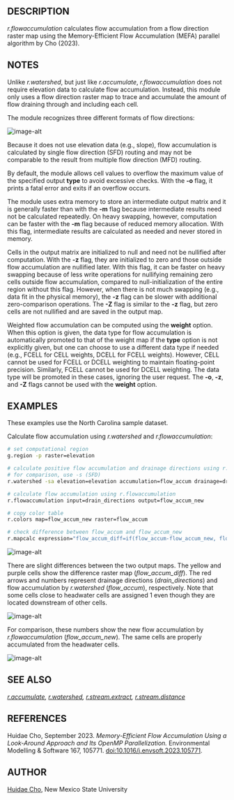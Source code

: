 ## DESCRIPTION

*r.flowaccumulation* calculates flow accumulation from a flow direction
raster map using the Memory-Efficient Flow Accumulation (MEFA) parallel
algorithm by Cho (2023).

## NOTES

Unlike *r.watershed*, but just like *r.accumulate*, *r.flowaccumulation*
does not require elevation data to calculate flow accumulation. Instead,
this module only uses a flow direction raster map to trace and
accumulate the amount of flow draining through and including each cell.

The module recognizes three different formats of flow directions:

![image-alt](r_flowaccumulation_formats.png)

Because it does not use elevation data (e.g., slope), flow accumulation
is calculated by single flow direction (SFD) routing and may not be
comparable to the result from multiple flow direction (MFD) routing.

By default, the module allows cell values to overflow the maximum value
of the specified output **type** to avoid excessive checks. With the
**-o** flag, it prints a fatal error and exits if an overflow occurs.

The module uses extra memory to store an intermediate output matrix and
it is generally faster than with the **-m** flag because intermediate
results need not be calculated repeatedly. On heavy swapping, however,
computation can be faster with the **-m** flag because of reduced memory
allocation. With this flag, intermediate results are calculated as
needed and never stored in memory.

Cells in the output matrix are initialized to null and need not be
nullified after computation. With the **-z** flag, they are initialized
to zero and those outside flow accumulation are nullified later. With
this flag, it can be faster on heavy swapping because of less write
operations for nullifying remaining zero cells outside flow
accumulation, compared to null-initialization of the entire region
without this flag. However, when there is not much swapping (e.g., data
fit in the physical memory), the **-z** flag can be slower with
additional zero-comparison operations. The **-Z** flag is similar to the
**-z** flag, but zero cells are not nullified and are saved in the
output map.

Weighted flow accumulation can be computed using the **weight** option.
When this option is given, the data type for flow accumulation is
automatically promoted to that of the weight map if the **type** option
is not explicitly given, but one can choose to use a different data type
if needed (e.g., FCELL for CELL weights, DCELL for FCELL weights).
However, CELL cannot be used for FCELL or DCELL weighting to maintain
floating-point precision. Similarly, FCELL cannot be used for DCELL
weighting. The data type will be promoted in these cases, ignoring the
user request. The **-o**, **-z**, and **-Z** flags cannot be used with
the **weight** option.

## EXAMPLES

These examples use the North Carolina sample dataset.

Calculate flow accumulation using *r.watershed* and
*r.flowaccumulation*:

```sh
# set computational region
g.region -p raster=elevation

# calculate positive flow accumulation and drainage directions using r.watershed
# for comparison, use -s (SFD)
r.watershed -sa elevation=elevation accumulation=flow_accum drainage=drain_directions

# calculate flow accumulation using r.flowaccumulation
r.flowaccumulation input=drain_directions output=flow_accum_new

# copy color table
r.colors map=flow_accum_new raster=flow_accum

# check difference between flow_accum and flow_accum_new
r.mapcalc expression="flow_accum_diff=if(flow_accum-flow_accum_new, flow_accum-flow_accum_new, null())"
```

![image-alt](r_flowaccumulation_nc_example.png)

There are slight differences between the two output maps. The yellow and
purple cells show the difference raster map (*flow\_accum\_diff*). The
red arrows and numbers represent drainage directions
(*drain\_directions*) and flow accumulation by *r.watershed*
(*flow\_accum*), respectively. Note that some cells close to headwater
cells are assigned 1 even though they are located downstream of other
cells.

![image-alt](r_flowaccumulation_r_watershed_nc_example.png)

For comparison, these numbers show the new flow accumulation by
*r.flowaccumulation* (*flow\_accum\_new*). The same cells are properly
accumulated from the headwater cells.

![image-alt](r_flowaccumulation_nc_comparison.png)

## SEE ALSO

*[r.accumulate](r.accumulate.md),
[r.watershed](https://grass.osgeo.org/grass-stable/manuals/r.watershed.html),
[r.stream.extract](https://grass.osgeo.org/grass-stable/manuals/r.stream.extract.html),
[r.stream.distance](r.stream.distance.md)*

## REFERENCES

Huidae Cho, September 2023. *Memory-Efficient Flow Accumulation Using a
Look-Around Approach and Its OpenMP Parallelization.* Environmental
Modelling & Software 167, 105771.
[doi:10.1016/j.envsoft.2023.105771](https://doi.org/10.1016/j.envsoft.2023.105771).

## AUTHOR

[Huidae Cho](mailto:grass4u@gmail-com), New Mexico State University
